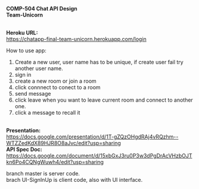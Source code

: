 <b>COMP-504 Chat API Design</b><br>
<b>Team-Unicorn</b>

<br><b>Heroku URL:</b><br>https://chatapp-final-team-unicorn.herokuapp.com/login

How to use app:
1. Create a new user, user name has to be unique, if create user fail try another user name.
2. sign in
3. create a new room or join a room
4. click connnect to conect to a room
5. send message
6. click leave when you want to leave current room and connect to another one.
7. click a message to recall it


<br><b>Presentation:</b><br>
https://docs.google.com/presentation/d/1T-gZQzOHgdRAj4vRQzhm--WTZZedKdX89HJR8O8aJvc/edit?usp=sharing
<br><b>API Spec Doc:</b><br>
https://docs.google.com/document/d/15xbGxJ3ru0P3w3dPgDrAcVHzbOJTkn6Po4CQNgWuwh4/edit?usp=sharing

branch master is server code.<br>
brach UI-SignInUp is client code, also with UI interface.
